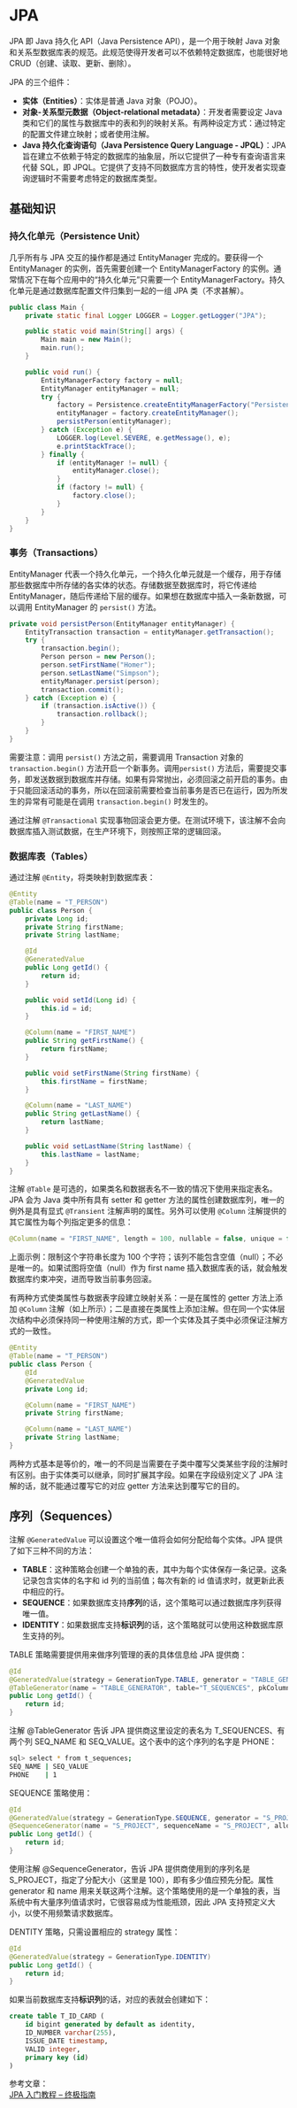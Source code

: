 # JPA

JPA 即 Java 持久化 API（Java Persistence API），是一个用于映射 Java 对象和关系型数据库表的规范。此规范使得开发者可以不依赖特定数据库，也能很好地 CRUD（创建、读取、更新、删除）。

JPA 的三个组件：

- **实体（Entities）**：实体是普通 Java 对象（POJO）。
- **对象-关系型元数据（Object-relational metadata）**：开发者需要设定 Java 类和它们的属性与数据库中的表和列的映射关系。有两种设定方式：通过特定的配置文件建立映射；或者使用注解。
- **Java 持久化查询语句（Java Persistence Query Language - JPQL）**：JPA 旨在建立不依赖于特定的数据库的抽象层，所以它提供了一种专有查询语言来代替 SQL，即 JPQL。它提供了支持不同数据库方言的特性，使开发者实现查询逻辑时不需要考虑特定的数据库类型。

## 基础知识

### 持久化单元（Persistence Unit）

几乎所有与 JPA 交互的操作都是通过 EntityManager 完成的。要获得一个 EntityManager 的实例，首先需要创建一个 EntityManagerFactory 的实例。通常情况下在每个应用中的“持久化单元”只需要一个 EntityManagerFactory。持久化单元是通过数据库配置文件归集到一起的一组 JPA 类（不求甚解）。

```java
public class Main {
    private static final Logger LOGGER = Logger.getLogger("JPA");

    public static void main(String[] args) {
        Main main = new Main();
        main.run();
    }

    public void run() {
        EntityManagerFactory factory = null;
        EntityManager entityManager = null;
        try {
            factory = Persistence.createEntityManagerFactory("PersistenceUnit");
            entityManager = factory.createEntityManager();
            persistPerson(entityManager);
        } catch (Exception e) {
            LOGGER.log(Level.SEVERE, e.getMessage(), e);
            e.printStackTrace();
        } finally {
            if (entityManager != null) {
                entityManager.close();
            }
            if (factory != null) {
                factory.close();
            }
        }
    }
}
```

### 事务（Transactions）

EntityManager 代表一个持久化单元，一个持久化单元就是一个缓存，用于存储那些数据库中所存储的各实体的状态。存储数据至数据库时，将它传递给 EntityManager，随后传递给下层的缓存。如果想在数据库中插入一条新数据，可以调用 EntityManager 的 `persist()` 方法。

```java
private void persistPerson(EntityManager entityManager) {
    EntityTransaction transaction = entityManager.getTransaction();
    try {
        transaction.begin();
        Person person = new Person();
        person.setFirstName("Homer");
        person.setLastName("Simpson");
        entityManager.persist(person);
        transaction.commit();
    } catch (Exception e) {
        if (transaction.isActive()) {
            transaction.rollback();
        }
    }
}
```

需要注意：调用 `persist()` 方法之前，需要调用 Transaction 对象的 `transaction.begin()` 方法开启一个新事务。调用`persist()` 方法后，需要提交事务，即发送数据到数据库并存储。如果有异常抛出，必须回滚之前开启的事务。由于只能回滚活动的事务，所以在回滚前需要检查当前事务是否已在运行，因为所发生的异常有可能是在调用 `transaction.begin()` 时发生的。

通过注解 `@Transactional` 实现事物回滚会更方便。在测试环境下，该注解不会向数据库插入测试数据，在生产环境下，则按照正常的逻辑回滚。

### 数据库表（Tables）

通过注解 `@Entity`，将类映射到数据库表：

```java
@Entity
@Table(name = "T_PERSON")
public class Person {
    private Long id;
    private String firstName;
    private String lastName;

    @Id
    @GeneratedValue
    public Long getId() {
        return id;
    }

    public void setId(Long id) {
        this.id = id;
    }

    @Column(name = "FIRST_NAME")
    public String getFirstName() {
        return firstName;
    }

    public void setFirstName(String firstName) {
        this.firstName = firstName;
    }

    @Column(name = "LAST_NAME")
    public String getLastName() {
        return lastName;
    }

    public void setLastName(String lastName) {
        this.lastName = lastName;
    }
}
```

注解 `@Table` 是可选的，如果类名和数据表名不一致的情况下使用来指定表名。JPA 会为 Java 类中所有具有 setter 和 getter 方法的属性创建数据库列，唯一的例外是具有显式 `@Transient` 注解声明的属性。另外可以使用 `@Column` 注解提供的其它属性为每个列指定更多的信息：

```java
@Column(name = "FIRST_NAME", length = 100, nullable = false, unique = false)
```

上面示例：限制这个字符串长度为 100 个字符；该列不能包含空值（null）；不必是唯一的。如果试图将空值（null）作为 first name 插入数据库表的话，就会触发数据库约束冲突，进而导致当前事务回滚。

有两种方式使类属性与数据表字段建立映射关系：一是在属性的 getter 方法上添加 `@Column` 注解（如上所示）；二是直接在类属性上添加注解。但在同一个实体层次结构中必须保持同一种使用注解的方式，即一个实体及其子类中必须保证注解方式的一致性。

```java
@Entity
@Table(name = "T_PERSON")
public class Person {
    @Id
    @GeneratedValue
    private Long id;

    @Column(name = "FIRST_NAME")
    private String firstName;

    @Column(name = "LAST_NAME")
    private String lastName;
}
```

两种方式基本是等价的，唯一的不同是当需要在子类中覆写父类某些字段的注解时有区别。由于实体类可以继承，同时扩展其字段。如果在字段级别定义了 JPA 注解的话，就不能通过覆写它的对应 getter 方法来达到覆写它的目的。

## 序列（Sequences）

注解 `@GeneratedValue` 可以设置这个唯一值将会如何分配给每个实体。JPA 提供了如下三种不同的方法：

- **TABLE**：这种策略会创建一个单独的表，其中为每个实体保存一条记录。这条记录包含实体的名字和 id 列的当前值；每次有新的 id 值请求时，就更新此表中相应的行。
- **SEQUENCE**：如果数据库支持**序列**的话，这个策略可以通过数据库序列获得唯一值。
- **IDENTITY**：如果数据库支持**标识列**的话，这个策略就可以使用这种数据库原生支持的列。

TABLE 策略需要提供用来做序列管理的表的具体信息给 JPA 提供商：

```java
@Id
@GeneratedValue(strategy = GenerationType.TABLE, generator = "TABLE_GENERATOR")
@TableGenerator(name = "TABLE_GENERATOR", table="T_SEQUENCES", pkColumnName = "SEQ_NAME", valueColumnName = "SEQ_VALUE", pkColumnValue = "PHONE")
public Long getId() {
    return id;
}
```

注解 @TableGenerator 告诉 JPA 提供商这里设定的表名为 T_SEQUENCES、有两个列 SEQ_NAME 和 SEQ_VALUE。这个表中的这个序列的名字是 PHONE：

```bash
sql> select * from t_sequences;
SEQ_NAME | SEQ_VALUE
PHONE    | 1
```

SEQUENCE 策略使用：

```java
@Id
@GeneratedValue(strategy = GenerationType.SEQUENCE, generator = "S_PROJECT")
@SequenceGenerator(name = "S_PROJECT", sequenceName = "S_PROJECT", allocationSize = 100)
public Long getId() {
    return id;
}
```

使用注解 @SequenceGenerator，告诉 JPA 提供商使用到的序列名是 S_PROJECT，指定了分配大小（这里是 100），即有多少值应预先分配。属性 generator 和 name 用来关联这两个注解。这个策略使用的是一个单独的表，当系统中有大量序列值请求时，它很容易成为性能瓶颈，因此 JPA 支持预定义大小，以使不用频繁请求数据库。

DENTITY 策略，只需设置相应的 strategy 属性：

```java
@Id
@GeneratedValue(strategy = GenerationType.IDENTITY)
public Long getId() {
    return id;
}
```

如果当前数据库支持**标识列**的话，对应的表就会创建如下：

```sql
create table T_ID_CARD (
    id bigint generated by default as identity,
    ID_NUMBER varchar(255),
    ISSUE_DATE timestamp,
    VALID integer,
    primary key (id)
)
```

参考文章：  
[JPA 入门教程 – 终极指南](https://www.javacodegeeks.com/2015/04/jpa%E5%85%A5%E9%97%A8%E6%95%99%E7%A8%8B.html#relationships_onetoone)
